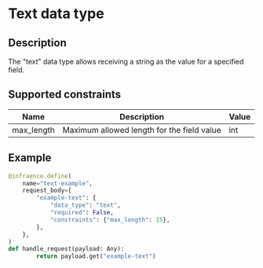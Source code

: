 # Text data type

## Description

The "text" data type allows receiving a string as the value for a specified field.

## Supported constraints

| Name       | Description                                | Value |
| ---------- | ------------------------------------------ | ----- |
| max_length | Maximum allowed length for the field value | int   |

## Example

```python
@infraence.define(
    name="text-example",
    request_body={
        "example-text": {
            "data_type": "text",
            "required": False,
            "constraints": {"max_length": 15},
        },
    },
)
def handle_request(payload: Any):
		return payload.get("example-text")
```
